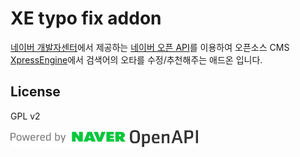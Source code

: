 XE typo fix addon
=================
[네이버 개발자센터](https://developers.naver.com/)에서 제공하는 
[네이버 오픈 API](https://developers.naver.com/docs/common/openapiguide/#/apilist.md/)를 이용하여
오픈소스 CMS [XpressEngine](https://xpressengine.com/)에서 검색어의 오타를 수정/추천해주는 애드온 입니다.

License
-------
GPL v2

<a href="https://developers.naver.com/" target="_blank"><img width="300" src="2-1. NAVER OpenAPI_c_hor.png"></a>

